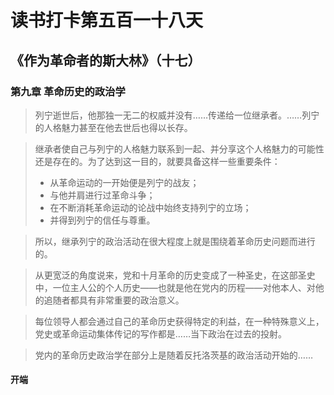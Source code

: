 # 读书打卡第五百一十八天
## 《作为革命者的斯大林》（十七）
### 第九章 革命历史的政治学
> 列宁逝世后，他那独一无二的权威并没有……传递给一位继承者。……列宁的人格魅力甚至在他去世后也得以长存。

> 继承者使自己与列宁的人格魅力联系到一起、并分享这个人格魅力的可能性还是存在的。为了达到这一目的，就要具备这样一些重要条件：
> * 从革命运动的一开始便是列宁的战友；
> * 与他并肩进行过革命斗争；
> * 在不断消耗革命运动的论战中始终支持列宁的立场；
> * 并得到列宁的信任与尊重。

> 所以，继承列宁的政治活动在很大程度上就是围绕着革命历史问题而进行的。

> 从更宽泛的角度说来，党和十月革命的历史变成了一种圣史，在这部圣史中，一位主人公的个人历史——也就是他在党内的历程——对他本人、对他的追随者都具有非常重要的政治意义。

> 每位领导人都会通过自己的革命历史获得特定的利益，在一种特殊意义上，党史或革命运动集体传记的写作都是……当下政治在过去的投射。

> 党内的革命历史政治学在部分上是随着反托洛茨基的政治活动开始的……

#### 开端

> 